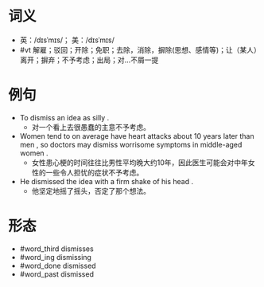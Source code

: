 # 词义
- 英：/dɪsˈmɪs/； 美：/dɪsˈmɪs/
- #vt 解雇；驳回；开除；免职；去除，消除，摒除(思想、感情等)；让（某人）离开；摒弃；不予考虑；出局；对…不屑一提
# 例句
- To dismiss an idea as silly .
	- 对一个看上去很愚蠢的主意不予考虑。
- Women tend to on average have heart attacks about 10 years later than men , so doctors may dismiss worrisome symptoms in middle-aged women .
	- 女性患心梗的时间往往比男性平均晚大约10年，因此医生可能会对中年女性的一些令人担忧的症状不予考虑。
- He dismissed the idea with a firm shake of his head .
	- 他坚定地摇了摇头，否定了那个想法。
# 形态
- #word_third dismisses
- #word_ing dismissing
- #word_done dismissed
- #word_past dismissed
